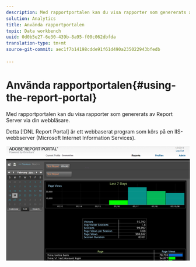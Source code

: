 ```yaml
---
description: Med rapportportalen kan du visa rapporter som genererats av Report Server via din webbläsare.
solution: Analytics
title: Använda rapportportalen
topic: Data workbench
uuid: 0d0b5e27-6e30-439b-8a95-f00c062dbfda
translation-type: tm+mt
source-git-commit: aec1f7b14198cdde91f61d490a235022943bfedb

---
```



# Använda rapportportalen{#using-the-report-portal}

Med rapportportalen kan du visa rapporter som genererats av Report Server via din webbläsare.

Detta [!DNL Report Portal] är ett webbaserat program som körs på en IIS-webbserver (Microsoft Internet Information Services).

![](assets/report_portal_home.png)

